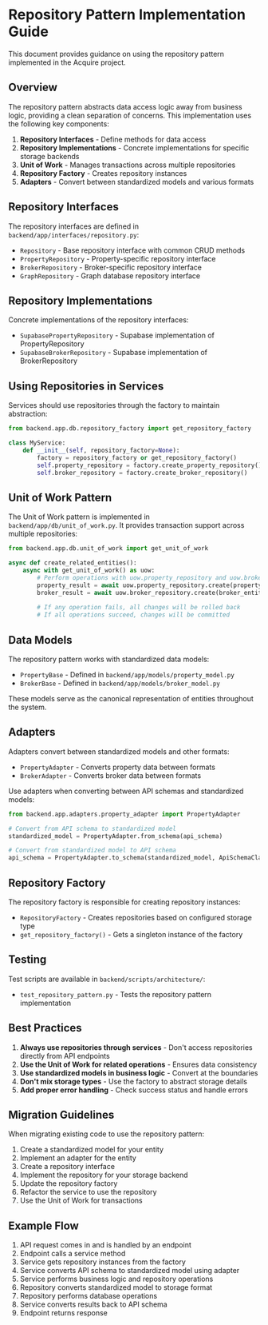 # Repository Pattern Implementation Guide

This document provides guidance on using the repository pattern implemented in the Acquire project.

## Overview

The repository pattern abstracts data access logic away from business logic, providing a clean separation of concerns. This implementation uses the following key components:

1. **Repository Interfaces** - Define methods for data access
2. **Repository Implementations** - Concrete implementations for specific storage backends
3. **Unit of Work** - Manages transactions across multiple repositories
4. **Repository Factory** - Creates repository instances
5. **Adapters** - Convert between standardized models and various formats

## Repository Interfaces

The repository interfaces are defined in `backend/app/interfaces/repository.py`:

- `Repository` - Base repository interface with common CRUD methods
- `PropertyRepository` - Property-specific repository interface
- `BrokerRepository` - Broker-specific repository interface 
- `GraphRepository` - Graph database repository interface

## Repository Implementations

Concrete implementations of the repository interfaces:

- `SupabasePropertyRepository` - Supabase implementation of PropertyRepository
- `SupabaseBrokerRepository` - Supabase implementation of BrokerRepository

## Using Repositories in Services

Services should use repositories through the factory to maintain abstraction:

```python
from backend.app.db.repository_factory import get_repository_factory

class MyService:
    def __init__(self, repository_factory=None):
        factory = repository_factory or get_repository_factory()
        self.property_repository = factory.create_property_repository()
        self.broker_repository = factory.create_broker_repository()
```

## Unit of Work Pattern

The Unit of Work pattern is implemented in `backend/app/db/unit_of_work.py`. It provides transaction support across multiple repositories:

```python
from backend.app.db.unit_of_work import get_unit_of_work

async def create_related_entities():
    async with get_unit_of_work() as uow:
        # Perform operations with uow.property_repository and uow.broker_repository
        property_result = await uow.property_repository.create(property_entity)
        broker_result = await uow.broker_repository.create(broker_entity)
        
        # If any operation fails, all changes will be rolled back
        # If all operations succeed, changes will be committed
```

## Data Models

The repository pattern works with standardized data models:

- `PropertyBase` - Defined in `backend/app/models/property_model.py`
- `BrokerBase` - Defined in `backend/app/models/broker_model.py`

These models serve as the canonical representation of entities throughout the system.

## Adapters

Adapters convert between standardized models and other formats:

- `PropertyAdapter` - Converts property data between formats
- `BrokerAdapter` - Converts broker data between formats

Use adapters when converting between API schemas and standardized models:

```python
from backend.app.adapters.property_adapter import PropertyAdapter

# Convert from API schema to standardized model
standardized_model = PropertyAdapter.from_schema(api_schema)

# Convert from standardized model to API schema
api_schema = PropertyAdapter.to_schema(standardized_model, ApiSchemaClass)
```

## Repository Factory

The repository factory is responsible for creating repository instances:

- `RepositoryFactory` - Creates repositories based on configured storage type
- `get_repository_factory()` - Gets a singleton instance of the factory

## Testing

Test scripts are available in `backend/scripts/architecture/`:

- `test_repository_pattern.py` - Tests the repository pattern implementation

## Best Practices

1. **Always use repositories through services** - Don't access repositories directly from API endpoints
2. **Use the Unit of Work for related operations** - Ensures data consistency
3. **Use standardized models in business logic** - Convert at the boundaries
4. **Don't mix storage types** - Use the factory to abstract storage details
5. **Add proper error handling** - Check success status and handle errors

## Migration Guidelines

When migrating existing code to use the repository pattern:

1. Create a standardized model for your entity
2. Implement an adapter for the entity
3. Create a repository interface
4. Implement the repository for your storage backend
5. Update the repository factory
6. Refactor the service to use the repository
7. Use the Unit of Work for transactions

## Example Flow

1. API request comes in and is handled by an endpoint
2. Endpoint calls a service method
3. Service gets repository instances from the factory
4. Service converts API schema to standardized model using adapter
5. Service performs business logic and repository operations
6. Repository converts standardized model to storage format
7. Repository performs database operations
8. Service converts results back to API schema
9. Endpoint returns response
